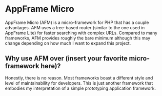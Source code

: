 AppFrame Micro
===

AppFrame Micro (AFM) is a micro-framework for PHP that has a couple advantages.  AFM uses a tree-based router (similar to the one used in AppFrame Lite) for faster searching with complex URLs.  Compared to many frameworks, AFM provides roughly the bare minimum although this may change depending on how much I want to expand this project.

Why use AFM over (insert your favorite micro-framework here)?
---
Honestly, there is no reason.  Most frameworks boast a different style and level of maintainability for developers.  This is just another framework that embodies my interpretation of a simple prototyping application framework.
